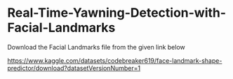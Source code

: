 # Real-Time-Yawning-Detection-with-Facial-Landmarks

Download the Facial Landmarks file from the given link below 

https://www.kaggle.com/datasets/codebreaker619/face-landmark-shape-predictor/download?datasetVersionNumber=1
